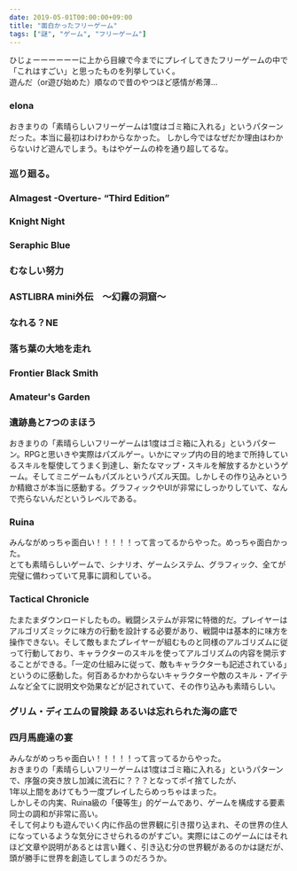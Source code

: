 ```yaml
---
date: 2019-05-01T00:00:00+09:00
title: "面白かったフリーゲーム"
tags: ["謎", "ゲーム", "フリーゲーム"]
---
```


ひじょーーーーーーに上から目線で今までにプレイしてきたフリーゲームの中で「これはすごい」と思ったものを列挙していく。  
遊んだ（or遊び始めた）順なので昔のやつほど感情が希薄...

### elona
おきまりの「素晴らしいフリーゲームは1度はゴミ箱に入れる」というパターンだった。本当に最初はわけわからなかった。
しかし今ではなぜだか理由はわからないけど遊んでしまう。もはやゲームの枠を通り超してるな。

### 巡り廻る。


### Almagest -Overture- “Third Edition”


### Knight Night


### Seraphic Blue


### むなしい努力


### ASTLIBRA mini外伝　～幻霧の洞窟～


### なれる？NE


### 落ち葉の大地を走れ


### Frontier Black Smith


### Amateur's Garden


### 遺跡島と7つのまほう
おきまりの「素晴らしいフリーゲームは1度はゴミ箱に入れる」というパターン。RPGと思いきや実際はパズルゲー。いかにマップ内の目的地まで所持しているスキルを駆使してうまく到達し、新たなマップ・スキルを解放するかというゲーム。そしてミニゲームもパズルというパズル天国。しかしその作り込みというか精緻さが本当に感動する。グラフィックやUIが非常にしっかりしていて、なんで売らないんだというレベルである。

### Ruina
みんながめっちゃ面白い！！！！！って言ってるからやった。めっちゃ面白かった。  
とても素晴らしいゲームで、シナリオ、ゲームシステム、グラフィック、全てが完璧に備わっていて見事に調和している。  

### Tactical Chronicle
たまたまダウンロードしたもの。戦闘システムが非常に特徴的だ。プレイヤーはアルゴリズミックに味方の行動を設計する必要があり、戦闘中は基本的に味方を操作できない。そして敵もまたプレイヤーが組むものと同様のアルゴリズムに従って行動しており、キャラクターのスキルを使ってアルゴリズムの内容を開示することができる。「一定の仕組みに従って、敵もキャラクターも記述されている」というのに感動した。何百あるかわからないキャラクターや敵のスキル・アイテムなど全てに説明文や効果などが記されていて、その作り込みも素晴らしい。

### グリム・ディエムの冒険録 あるいは忘れられた海の底で


### 四月馬鹿達の宴
みんながめっちゃ面白い！！！！！って言ってるからやった。  
おきまりの「素晴らしいフリーゲームは1度はゴミ箱に入れる」というパターンで、序盤の突き放し加減に流石に？？？となってポイ捨てしたが、  
1年以上間をあけてもう一度プレイしたらめっちゃはまった。  
しかしその内実、Ruina級の「優等生」的ゲームであり、ゲームを構成する要素同士の調和が非常に高い。  
そして何よりも遊んでいく内に作品の世界観に引き摺り込まれ、その世界の住人になっているような気分にさせられるのがすごい。実際にはこのゲームにはそれほど文章や説明があるとは言い難く、引き込む分の世界観があるのかは謎だが、頭が勝手に世界を創造してしまうのだろうか。
